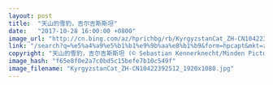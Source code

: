 ```yaml
---
layout: post
title:  "天山的雪豹，吉尔吉斯斯坦"
date:   "2017-10-28 16:00:00 +0800"
image_url: "http://cn.bing.com/az/hprichbg/rb/KyrgyzstanCat_ZH-CN10422392512_1920x1080.jpg"
link: "/search?q=%e5%a4%a9%e5%b1%b1%e9%9b%aa%e8%b1%b9&form=hpcapt&mkt=zh-cn"
copyright: "天山的雪豹，吉尔吉斯斯坦 (© Sebastian Kennerknecht/Minden Pictures)"
image_hash: "f65e8f0e2a7c0bd5c15befe7b10c549f"
image_filename: "KyrgyzstanCat_ZH-CN10422392512_1920x1080.jpg"
---
```

